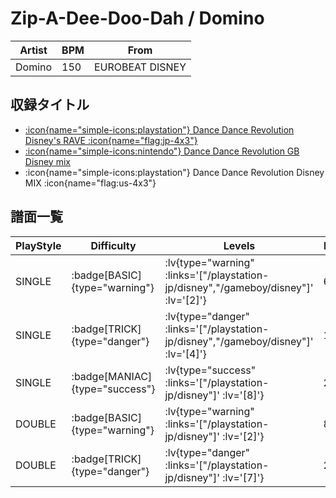 # Zip-A-Dee-Doo-Dah / Domino

|Artist|BPM|From|
|------|---|----|
|Domino|150|EUROBEAT DISNEY|

## 収録タイトル

- [ :icon{name="simple-icons:playstation"} Dance Dance Revolution Disney's RAVE :icon{name="flag:jp-4x3"} ](/playstation-jp/disney)
- [ :icon{name="simple-icons:nintendo"} Dance Dance Revolution GB Disney mix](/gameboy/disney)
- :icon{name="simple-icons:playstation"} Dance Dance Revolution Disney MIX :icon{name="flag:us-4x3"}

## 譜面一覧

|PlayStyle|Difficulty|Levels|Notes|Movie|
|---------|----------|------|-----|-----|
|SINGLE| :badge[BASIC]{type="warning"} | :lv{type="warning" :links='["/playstation-jp/disney","/gameboy/disney"]' :lv='[2]'} |68/0||
|SINGLE| :badge[TRICK]{type="danger"} | :lv{type="danger" :links='["/playstation-jp/disney","/gameboy/disney"]' :lv='[4]'} |144/0||
|SINGLE| :badge[MANIAC]{type="success"} | :lv{type="success" :links='["/playstation-jp/disney"]' :lv='[8]'} |280/0||
|DOUBLE| :badge[BASIC]{type="warning"} | :lv{type="warning" :links='["/playstation-jp/disney"]' :lv='[2]'} |84/0||
|DOUBLE| :badge[TRICK]{type="danger"} | :lv{type="danger" :links='["/playstation-jp/disney"]' :lv='[7]'} |205/0||
